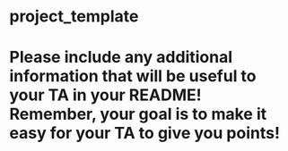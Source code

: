 # project_template
# Please include any additional information that will be useful to your TA in your README! Remember, your goal is to make it easy for your TA to give you points!